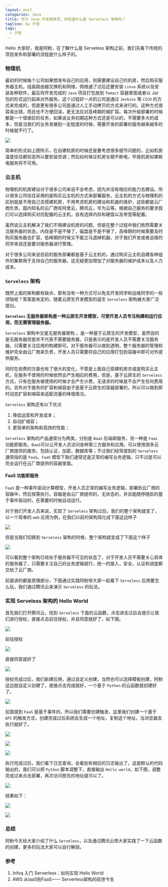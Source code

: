 ```yaml
---
layout: post
categories: Java
title: 作为 Java 开发程序员，你知道什么是 Serveless 架构吗？
tagline: by 子悠
tags: 
  - 子悠
---
```


Hello 大家好，我是阿粉，在了解什么是 Serveless 架构之前，我们先看下传统的项目发布和部署的流程是什么样子的。

### 物理机

最初的时候每个公司如果想发布自己的应用，则需要建设自己的机房，然后购买服务器主机，组装路由器交换机和网络，网络通了过后还要安装 `Linux` 系统以及安装各种软件，最后将开发完成的 `Java` 项目打包放到 `Tomact` 容器里面或者以 Jar 包的形式运行起来对外服务。这个过程好一点的公司是通过 `Jenkins` 等 `CICD` 的方式来完成的，但是更有很多公司是通过人工手动拷贝的方式来进行的。这种方式很容易出错，而且也不方便回滚，更无法应对高峰期的缩扩容。每次升级部署的时候都是一个很艰巨的任务，如果说业务初期这种方式还是可以的，不需要多大的成本，但是当我们的业务发展到一定程度的时候，需要开发的部署的服务越来越多的时候就不行了。

![](http://www.justdojava.com/assets/images/2019/java/image_ziyou/2021/0621/01.png)

简单的形式如上图所示，在自建机房的时候还是要考虑很多细节问题的，比如机房温度往往都较高所以要安装空调；然后如何保证机房长期不断电，毕竟机房如果断电服务将不可用。

### 云主机

物理机的机房建设对于很多公司来说不会考虑，因为并没有相应的能力去建设。所以很多公司往往采用的是购买云主机的方式来部署服务，云主机的方式与物理机的区别就是不用自己去搭建机房，不用考虑机房的建设和机器的维护，这些都是云厂商负责。国内知名的云厂商有阿里云，腾讯云，华为云等。根据自己服务的要求我们可以选择购买对应配置的云主机，自有选择内存和硬盘以及带宽等配置。

虽然说云主机解决了我们不用建设机房的问题，但是在整个过程中我们依然需要关注服务器的状态，内存是不是不够了，磁盘是不是不够了，高峰期的时候需要及时购买服务器去扩容，低峰期的时候又不能立马退掉机器，对于我们开发或者运维的同学来说还是要对服务器进行管理。

对于很多公司来说目前的服务部署都是基于云主机的，通过购买云主机自建各种组件的集群用于支持自己的服务器，这无疑更加增加了对服务器的维护成本以及人力成本。

### `Serveless` 架构

既然上面的架构都有缺点，那有没有一种方式可以免去开发同学和运维同学的一些烦恼呢？答案是肯定的，随着云原生开发模型的诞生 `Serveless` 架构被大家广泛提出。

**`Serveless` 无服务器架构是一种云原生开发模型，可使开发人员专注构建和运行应用，而无需管理服务器。**

`Serveless` 架构中文是无服务器架构 ，是一种基于云原生的开发模型，虽然说的是无服务器但是并不代表不需要服务器，只是表示的是开发人员不需要关注服务器，只需要关注应用的构建即可。对于服务器可以做到透明，整个服务器的管理和维护完全由云厂商来负责，开发人员只需要将自己的应用打包到容器中即可对外提供服务。

同时在收费的方面也有了很大的变化，不管是上面自己搭建机房亦或是购买云主机，在服务不使用的时候依然会产生相应的费用，但是，基于云原生的 `Serveless` 方式，只有在服务被使用的时候才会产生计费，无请求的时候是不会产生任何费用的。另外对于服务的扩容和缩容由于是基于云原生的容器部署的，所以可以做到即时动态扩容和缩容来适配流量的峰值情况。

`Serveless` 架构还有以下优点

1. 降低运营和开发成本；
2. 自动扩缩容；
3. 更简单的架构和高效的性能；

`Serveless` 架构的产品通常分为两类，分别是 `BaaS` 后端即服务，另一种是 `Faas` 功能即服务。`BaaS`可以让开发人员访问各种第三方服务和应用，可以使用很多云厂商提供的服务，包括认证，加密，数据库等；不过我们经常提到的 `Serveless` 通常指的是 `FaaS`。`FaaS` 模型下我们通常还是正常的编写业务逻辑，只不过是可以完全运行在云厂商提供的容器里面。

#### FaaS 功能即服务

`FaaS` 是一种事件驱动计算模型，开发人员正常的编写业务逻辑，部署到云厂商的容器中，然后按需执行。容器是由云厂商提供的，无状态的，并且能随停随启的基于事件驱动的，在需要的时候自动运行。

对于我们开发人员来说，实现了 `Serveless` 架构过后，我们的整个架构就变了，以一个简单的 `web` 应用为例，在我们以前的架构简化成下面这边样子

![](http://www.justdojava.com/assets/images/2019/java/image_ziyou/2021/0621/02.png)

但是当我们切换到 `Serveless` 架构的时候，整个架构就变成了下面这个样子

![](http://www.justdojava.com/assets/images/2019/java/image_ziyou/2021/0621/03.png)

可以看到整个架构已经处于服务器不可见的状态了，对于开发人员不需要关心具体的服务器了，只需要关注自己的业务逻辑就行，统一的接入，安全，认证和调度都交给了云厂商。

前面讲的都是原理部分，下面通过实践阿粉带大家一起看下 `Serveless` 应用要怎么玩，我们通过腾讯云来演示 `Serveless` 的玩法。

### 实现 Serveless 架构的 Hello World

首先我们打开腾讯云，找到 `Serveless` 下面的云函数，点击进去过后会提示让我们进行授权，直接点击前往授权，并且同意就好了，如下图。

![](http://www.justdojava.com/assets/images/2019/java/image_ziyou/2021/0621/04.png)

前往授权

![](http://www.justdojava.com/assets/images/2019/java/image_ziyou/2021/0621/05.png)

直接同意就好了

![](http://www.justdojava.com/assets/images/2019/java/image_ziyou/2021/0621/06.png)

授权完成过后，我们新建应用，通过自定义创建，当然也可以选择模板创建，阿粉这边就自定义创建了，直接点击完成就好，一个基于 `Python` 的云函数就创建好了。

![](http://www.justdojava.com/assets/images/2019/java/image_ziyou/2021/0621/07.png)

前面提到 `FaaS` 是基于事件的，所以我们需要创建触发，这里我们创建一个基于 `API` 的触发方式，创建完成过后系统会生成一个地址，复制这个地址，当浏览器去执行就好了。

![](http://www.justdojava.com/assets/images/2019/java/image_ziyou/2021/0621/08.png)



![](http://www.justdojava.com/assets/images/2019/java/image_ziyou/2021/0621/09.png)



![](http://www.justdojava.com/assets/images/2019/java/image_ziyou/2021/0621/10.png)

执行完成过后，我们看下日志查询，会看到有相应的日志输出了，这是默认的代码输出的，我们可以把 `Python` 脚本调整下，直接输出 `Hello world`，如下图，调整完成过来点击部署，再次访问原先的地址就可以了。

![](http://www.justdojava.com/assets/images/2019/java/image_ziyou/2021/0621/11.png)

结果如下：

![](http://www.justdojava.com/assets/images/2019/java/image_ziyou/2021/0621/12.png)

![](http://www.justdojava.com/assets/images/2019/java/image_ziyou/2021/0621/13.png)

### 总结

阿粉今天给大家介绍了什么 `Serveless`，以及通过腾讯云带大家实践了一下云函数的创建，更多的玩法大家可以自行解锁。

### 参考

1. Infoq 入门 Serverless：如何实现 Hello World
2. AWS 从IaaS到FaaS—— Serverless架构的前世今生